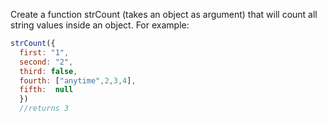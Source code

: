 Create a function strCount (takes an object as argument) that will count all string values inside an object. For example:

```javascript
strCount({
  first: "1",
  second: "2",
  third: false,
  fourth: ["anytime",2,3,4],
  fifth:  null
  })
  //returns 3
```
